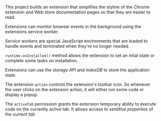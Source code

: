 This project builds an extension that simplifies the styline of the Chrome extension and Web store documentation pages so that they are easier to read.

Extensions can monitor browser events in the background using the extensions service worker.

*Service workers* are special JavaScript environments that are loaded to handle events and terminated when they're no longer needed.

`runtime.onInstalled()` method allows the extension to set an intial state or complete some tasks on installation.

Extensions can use the _storage API_ and _indexDB_ to store the application state.

The extension `action` controls the extension's toolbar icon. So whenever the user clicks on the extension action, it will either run some code or display a popup.

The `activeTab` permission grants the extension temporary ability to execute code on the currently active tab. It allows access to _sentitive properties_ of the _current tab_.